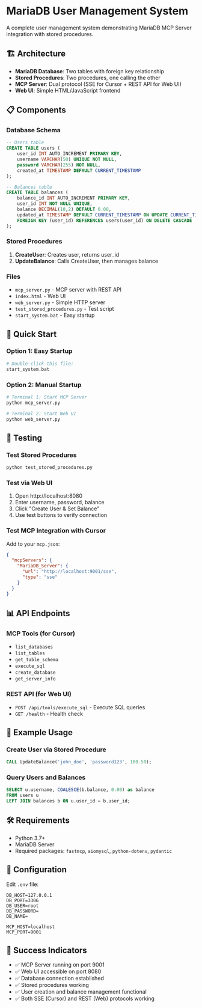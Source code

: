 # MariaDB User Management System

A complete user management system demonstrating MariaDB MCP Server integration with stored procedures.

## 🏗️ Architecture

- **MariaDB Database**: Two tables with foreign key relationship
- **Stored Procedures**: Two procedures, one calling the other
- **MCP Server**: Dual protocol (SSE for Cursor + REST API for Web UI)
- **Web UI**: Simple HTML/JavaScript frontend

## 📋 Components

### Database Schema
```sql
-- Users table
CREATE TABLE users (
    user_id INT AUTO_INCREMENT PRIMARY KEY,
    username VARCHAR(50) UNIQUE NOT NULL,
    password VARCHAR(255) NOT NULL,
    created_at TIMESTAMP DEFAULT CURRENT_TIMESTAMP
);

-- Balances table
CREATE TABLE balances (
    balance_id INT AUTO_INCREMENT PRIMARY KEY,
    user_id INT NOT NULL UNIQUE,
    balance DECIMAL(10,2) DEFAULT 0.00,
    updated_at TIMESTAMP DEFAULT CURRENT_TIMESTAMP ON UPDATE CURRENT_TIMESTAMP,
    FOREIGN KEY (user_id) REFERENCES users(user_id) ON DELETE CASCADE
);
```

### Stored Procedures
1. **CreateUser**: Creates user, returns user_id
2. **UpdateBalance**: Calls CreateUser, then manages balance

### Files
- `mcp_server.py` - MCP server with REST API
- `index.html` - Web UI
- `web_server.py` - Simple HTTP server
- `test_stored_procedures.py` - Test script
- `start_system.bat` - Easy startup

## 🚀 Quick Start

### Option 1: Easy Startup
```bash
# Double-click this file:
start_system.bat
```

### Option 2: Manual Startup
```bash
# Terminal 1: Start MCP Server
python mcp_server.py

# Terminal 2: Start Web UI
python web_server.py
```

## 🔧 Testing

### Test Stored Procedures
```bash
python test_stored_procedures.py
```

### Test via Web UI
1. Open http://localhost:8080
2. Enter username, password, balance
3. Click "Create User & Set Balance"
4. Use test buttons to verify connection

### Test MCP Integration with Cursor
Add to your `mcp.json`:
```json
{
  "mcpServers": {
    "MariaDB_Server": {
      "url": "http://localhost:9001/sse",
      "type": "sse"
    }
  }
}
```

## 📊 API Endpoints

### MCP Tools (for Cursor)
- `list_databases`
- `list_tables` 
- `get_table_schema`
- `execute_sql`
- `create_database`
- `get_server_info`

### REST API (for Web UI)
- `POST /api/tools/execute_sql` - Execute SQL queries
- `GET /health` - Health check

## 🎯 Example Usage

### Create User via Stored Procedure
```sql
CALL UpdateBalance('john_doe', 'password123', 100.50);
```

### Query Users and Balances
```sql
SELECT u.username, COALESCE(b.balance, 0.00) as balance 
FROM users u 
LEFT JOIN balances b ON u.user_id = b.user_id;
```

## 🛠️ Requirements

- Python 3.7+
- MariaDB Server
- Required packages: `fastmcp`, `aiomysql`, `python-dotenv`, `pydantic`

## 📝 Configuration

Edit `.env` file:
```
DB_HOST=127.0.0.1
DB_PORT=3306
DB_USER=root
DB_PASSWORD=
DB_NAME=

MCP_HOST=localhost
MCP_PORT=9001
```

## 🎉 Success Indicators

- ✅ MCP Server running on port 9001
- ✅ Web UI accessible on port 8080
- ✅ Database connection established
- ✅ Stored procedures working
- ✅ User creation and balance management functional
- ✅ Both SSE (Cursor) and REST (Web) protocols working
